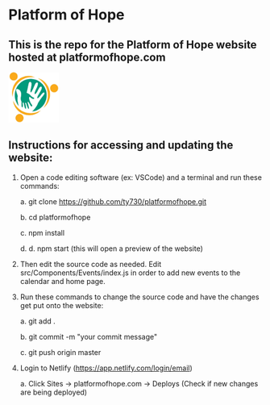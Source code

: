 # Platform of Hope
## This is the repo for the Platform of Hope website hosted at platformofhope.com

<img src="./src/images/pohlogo.png" alt="drawing" width="100" height="100" />

## Instructions for accessing and updating the website:

1. Open a code editing software (ex: VSCode) and a terminal and run these commands:

    a. git clone https://github.com/ty730/platformofhope.git

    b. cd platformofhope

    c. npm install

    d. d. npm start (this will open a preview of the website)

2. Then edit the source code as needed. Edit src/Components/Events/index.js in order to add new events to the calendar and home page.

3. Run these commands to change the source code and have the changes get put onto the website:

    a. git add .

    b. git commit -m "your commit message"

    c. git push origin master

4. Login to Netlify (https://app.netlify.com/login/email)

    a. Click Sites -> platformofhope.com -> Deploys (Check if new changes are being deployed)


